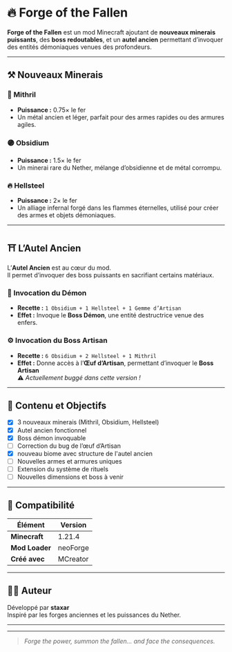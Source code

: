 # 🔥 Forge of the Fallen

**Forge of the Fallen** est un mod Minecraft ajoutant de **nouveaux minerais puissants**, des **boss redoutables**, et un **autel ancien** permettant d’invoquer des entités démoniaques venues des profondeurs.

---

## ⚒️ Nouveaux Minerais

### 🩵 Mithril
- **Puissance :** 0.75× le fer  
- Un métal ancien et léger, parfait pour des armes rapides ou des armures agiles.

### 🟣 Obsidium
- **Puissance :** 1.5× le fer  
- Un minerai rare du Nether, mélange d’obsidienne et de métal corrompu.

### 🔥 Hellsteel
- **Puissance :** 2× le fer  
- Un alliage infernal forgé dans les flammes éternelles, utilisé pour créer des armes et objets démoniaques.

---

## ⛩️ L’Autel Ancien

L’**Autel Ancien** est au cœur du mod.  
Il permet d’invoquer des boss puissants en sacrifiant certains matériaux.

### 🔱 Invocation du Démon
- **Recette :** `1 Obsidium + 1 Hellsteel + 1 Gemme d’Artisan`  
- **Effet :** Invoque le **Boss Démon**, une entité destructrice venue des enfers.

### ⚙️ Invocation du Boss Artisan
- **Recette :** `6 Obsidium + 2 Hellsteel + 1 Mithril`  
- **Effet :** Donne accès à l’**Œuf d’Artisan**, permettant d’invoquer le **Boss Artisan**  
  ⚠️ *Actuellement buggé dans cette version !*

---

## 🧱 Contenu et Objectifs

- [x] 3 nouveaux minerais (Mithril, Obsidium, Hellsteel)  
- [x] Autel ancien fonctionnel  
- [x] Boss démon invoquable  
- [ ] Correction du bug de l’œuf d’Artisan
- [x] nouveau biome avec structure de l'autel ancien   
- [ ] Nouvelles armes et armures uniques  
- [ ] Extension du système de rituels  
- [ ] Nouvelles dimensions et boss à venir  

---

## 🧰 Compatibilité

| Élément | Version |
|----------|----------|
| **Minecraft** | 1.21.4 |
| **Mod Loader** | neoForge |
| **Créé avec** | MCreator |

---

## 🧙‍♂️ Auteur

Développé par **staxar**  
Inspiré par les forges anciennes et les puissances du Nether.

---



---

> *Forge the power, summon the fallen... and face the consequences.*
